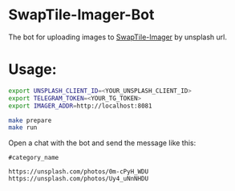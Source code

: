 # SwapTile-Imager-Bot
The bot for uploading images to [SwapTile-Imager](https://github.com/ocmoxa/SwapTile-Imager) by unsplash url.

# Usage:

```sh
export UNSPLASH_CLIENT_ID=<YOUR_UNSPLASH_CLIENT_ID>
export TELEGRAM_TOKEN=<YOUR_TG_TOKEN>
export IMAGER_ADDR=http://localhost:8081

make prepare
make run
```

Open a chat with the bot and send the message like this:
```
#category_name

https://unsplash.com/photos/0m-cPyH_WDU
https://unsplash.com/photos/Uy4_uNnNHDU
```
